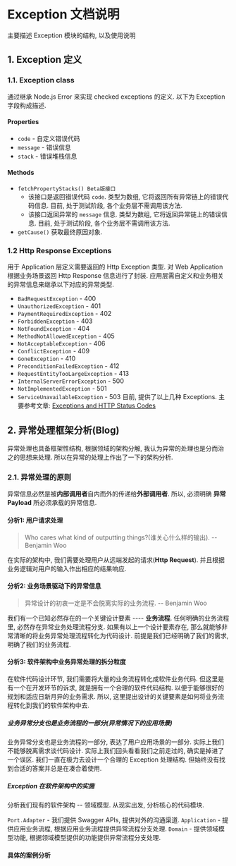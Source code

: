# Exception 文档说明

主要描述 Exception 模块的结构, 以及使用说明

## 1. Exception 定义
### 1.1. Exception class

通过继承 Node.js Error 来实现 checked exceptions 的定义. 以下为 Exception 字段构成描述.

#### Properties

* `code` - 自定义错误代码
* `message` - 错误信息
* `stack` - 错误堆栈信息

#### Methods

- `fetchPropertyStacks() Beta版接口`
	* 该接口是返回错误代码 `code`. 类型为数组, 它将返回所有异常链上的错误代码信息. 目前, 处于测试阶段, 各个业务层不需调用该方法.
	* 该接口返回异常的 `message` 信息. 类型为数组, 它将返回异常链上的错误信息. 目前, 处于测试阶段, 各个业务层不需调用该方法.
- `getCause()` 获取最终原因对象.
	
### 1.2 Http Response Exceptions

用于 Application 层定义需要返回的 Http Exception 类型. 对 Web Application 根据业务场景返回 Http Response 信息进行了封装. 应用层需自定义和业务相关的异常信息来继承以下对应的异常类型.
- `BadRequestException` - 400
- `UnauthorizedException` - 401
- `PaymentRequiredException` - 402
- `ForbiddenException` - 403
- `NotFoundException` - 404
- `MethodNotAllowedException` - 405 
- `NotAcceptableException` - 406
- `ConflictException` - 409
- `GoneException` - 410
- `PreconditionFailedException` - 412
- `RequestEntityTooLargeException` - 413
- `InternalServerErrorException` - 500
- `NotImplementedException` - 501
- `ServiceUnavailableException` - 503
目前, 提供了以上几种 Exceptions. 主要参考文章: [Exceptions and HTTP Status Codes](https://cloud.google.com/endpoints/docs/frameworks/java/exceptions)
	
## 2. 异常处理框架分析(Blog)

异常处理也具备框架性结构, 根据领域的架构分解, 我认为异常的处理也是分而治之的思想来处理. 所以在异常的处理上作出了一下的架构分析.

### 2.1. 异常处理的原则

异常信息必然是被**内部调用者**自内而外的传递给**外部调用者**. 所以, 必须明确 **异常 Payload** 所必须承载的异常信息.

#### 分析1: 用户请求处理

> Who cares what kind of outputting things?(谁关心什么样的输出).  -- Benjamin Woo

在实际的架构中, 我们需要处理用户从远端发起的请求(**Http Request**). 并且根据业务逻辑对用户的输入作出相应的结果响应.

#### 分析2: 业务场景驱动下的异常信息

> 异常设计的初衷一定是不会脱离实际的业务流程. -- Benjamin Woo

我们有一个已知必然存在的一个关键设计要素 ---- **业务流程**. 任何明确的业务流程里, 必然存在异常业务处理流程分支. 如果有以上一个设计要素存在, 那么就能够非常清晰的将业务异常处理流程转化为代码设计. 前提是我们已经明确了我们的需求, 明确了我们的业务流程.

#### 分析3: 软件架构中业务异常处理的拆分粒度

在软件代码设计环节, 我们需要将大量的业务流程转化成软件业务代码. 但这里是有一个在开发环节的诉求, 就是拥有一个合理的软件代码结构. 以便于能够很好的规划和适应日新月异的业务需求. 所以, 这里提出设计的关键要素是如何将业务流程转化到我们的软件架构中去.

##### 业务异常分支也是业务流程的一部分(异常情况下的应用场景)

业务异常分支也是业务流程的一部分, 表达了用户应用场景的一部分. 实际上我们不能够脱离需求谈代码设计.
实际上我们回头看看我们之前走过的, 确实是掉进了一个误区. 我们一直在极力去设计一个合理的 Exception 处理结构. 但始终没有找到合适的答案并总是在凑合着使用.


##### Exception 在软件架构中的实施
分析我们现有的软件架构 -- 领域模型. 
从现实出发, 分析核心的代码模块.

`Port.Adapter` - 我们提供 Swagger APIs, 提供对外的沟通渠道. 
`Application` - 提供应用业务流程, 根据应用业务流程提供异常流程分支处理.
`Domain` - 提供领域模型功能, 根据领域模型提供的功能提供异常流程分支处理.

#### 具体的案例分析


